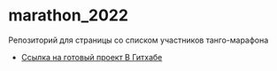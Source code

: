 # marathon_2022
Репозиторий для страницы со списком участников танго-марафона  
* [Ссылка на готовый проект В Гитхабе](https://tangom.github.io/marathon__2022/index.html )